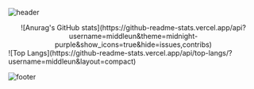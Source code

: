 
![header](https://capsule-render.vercel.app/api?type=waving&color=1f2b6c&height=200&text=LEEJUNGEUN&fontColor=fff&animation=fadeIn)

<div align=center>
![Anurag's GitHub stats](https://github-readme-stats.vercel.app/api?username=middleun&theme=midnight-purple&show_icons=true&hide=issues,contribs)
</div>
![Top Langs](https://github-readme-stats.vercel.app/api/top-langs/?username=middleun&layout=compact)

![footer](https://capsule-render.vercel.app/api?section=footer&type=waving&color=gradient&color=1f2b6c&height=200)
